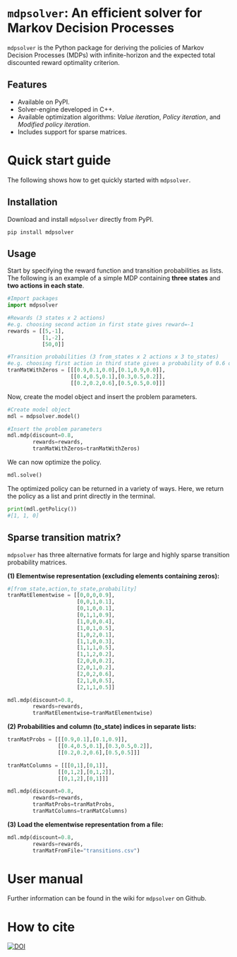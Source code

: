# `mdpsolver`: An efficient solver for Markov Decision Processes
 
`mdpsolver` is the Python package for deriving the policies of Markov Decision Processes (MDPs) with infinite-horizon and the expected total discounted reward optimality criterion. 

## Features

* Available on PyPI.
* Solver-engine developed in C++.
* Available optimization algorithms: *Value iteration*, *Policy iteration*, and *Modified policy iteration*.  
* Includes support for sparse matrices.

# Quick start guide

The following shows how to get quickly started with `mdpsolver`.

## Installation

Download and install `mdpsolver` directly from PyPI. 

```
pip install mdpsolver
```

## Usage

Start by specifying the reward function and transition probabilities as lists. The following is an example of a simple MDP containing **three states** and **two actions in each state**.

```python
#Import packages
import mdpsolver

#Rewards (3 states x 2 actions)
#e.g. choosing second action in first state gives reward=-1
rewards = [[5,-1],
           [1,-2],
           [50,0]]

#Transition probabilities (3 from_states x 2 actions x 3 to_states)
#e.g. choosing first action in third state gives a probability of 0.6 of staying in third state
tranMatWithZeros = [[[0.9,0.1,0.0],[0.1,0.9,0.0]],
                    [[0.4,0.5,0.1],[0.3,0.5,0.2]],
                    [[0.2,0.2,0.6],[0.5,0.5,0.0]]]
```

Now, create the model object and insert the problem parameters.

```python
#Create model object
mdl = mdpsolver.model()

#Insert the problem parameters
mdl.mdp(discount=0.8,
        rewards=rewards,
        tranMatWithZeros=tranMatWithZeros)
```

We can now optimize the policy.

```python
mdl.solve()
```

The optimized policy can be returned in a variety of ways. Here, we return the policy as a list and print directly in the terminal. 

```python
print(mdl.getPolicy())
#[1, 1, 0]
```

## Sparse transition matrix?

`mdpsolver` has three alternative formats for large and highly sparse transition probability matrices.

**(1) Elementwise representation (excluding elements containing zeros):**

```python
#[from_state,action,to_state,probability]
tranMatElementwise = [[0,0,0,0.9],
                      [0,0,1,0.1],
                      [0,1,0,0.1],
                      [0,1,1,0.9],
                      [1,0,0,0.4],
                      [1,0,1,0.5],
                      [1,0,2,0.1],
                      [1,1,0,0.3],
                      [1,1,1,0.5],
                      [1,1,2,0.2],
                      [2,0,0,0.2],
                      [2,0,1,0.2],
                      [2,0,2,0.6],
                      [2,1,0,0.5],
                      [2,1,1,0.5]]

mdl.mdp(discount=0.8,
        rewards=rewards,
        tranMatElementwise=tranMatElementwise)
```

**(2) Probabilities and column (to_state) indices in separate lists:**

```python
tranMatProbs = [[[0.9,0.1],[0.1,0.9]],
                [[0.4,0.5,0.1],[0.3,0.5,0.2]],
                [[0.2,0.2,0.6],[0.5,0.5]]]

tranMatColumns = [[[0,1],[0,1]],
                [[0,1,2],[0,1,2]],
                [[0,1,2],[0,1]]]

mdl.mdp(discount=0.8,
        rewards=rewards,
        tranMatProbs=tranMatProbs,
        tranMatColumns=tranMatColumns)

```

**(3) Load the elementwise representation from a file:**

```python
mdl.mdp(discount=0.8,
        rewards=rewards,
        tranMatFromFile="transitions.csv")
```

# User manual

Further information can be found in the wiki for `mdpsolver` on Github.

# How to cite

[![DOI](https://zenodo.org/badge/294063917.svg)](https://zenodo.org/badge/latestdoi/294063917)